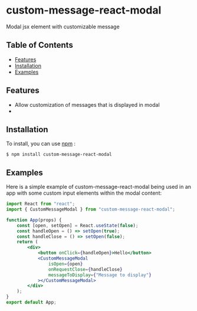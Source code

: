 # custom-message-react-modal

Modal jsx element with customizable message 
## Table of Contents

* [Features](#Features)
* [Installation](#installation)
* [Examples](#examples)

## Features
- Allow customization of messages that is displayed in modal
- 

## Installation

To install, you can use [npm](https://npmjs.org/) :

    $ npm install custom-message-react-modal    

## Examples

Here is a simple example of custom-message-react-modal being used in an app with some custom input elements within the modal content:

```jsx
import React from "react";
import { CustomMessageModal } from "custom-message-react-modal";

function App(props) {
	const [open, setOpen] = React.useState(false);
	const handleOpen = () => setOpen(true);
	const handleClose = () => setOpen(false);
	return (
		<div>
			<button onClick={handleOpen}>Hello</button>
			<CustomMessageModal
				isOpen={open}
				onRequestClose={handleClose}
				messageToDisplay={"Message to display"}
			></CustomMessageModal>
		</div>
	);
}
export default App;

```


